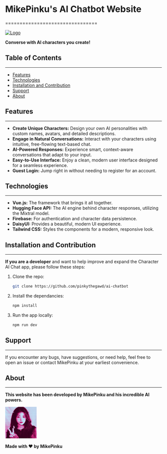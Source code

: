 # MikePinku's AI Chatbot Website
================================

[![Logo](./logo.png)](https://pinkythegawd.github.io/ai-chatbot/)

**Converse with AI characters you create!**

## Table of Contents
-----------------

* [Features](#features)
* [Technologies](#technologies)
* [Installation and Contribution](#installation-and-contribution)
* [Support](#support)
* [About](#about)

## Features
--------

* **Create Unique Characters:** Design your own AI personalities with custom names, avatars, and detailed descriptions.
* **Engage in Natural Conversations:** Interact with your characters using intuitive, free-flowing text-based chat.
* **AI-Powered Responses:** Experience smart, context-aware conversations that adapt to your input.
* **Easy-to-Use Interface:** Enjoy a clean, modern user interface designed for a seamless experience.
* **Guest Login:** Jump right in without needing to register for an account.

## Technologies
------------

* **Vue.js:** The framework that brings it all together.
* **Hugging Face API:** The AI engine behind character responses, utilizing the Mixtral model.
* **Firebase:** For authentication and character data persistence.
* **DaisyUI:** Provides a beautiful, modern UI experience.
* **Tailwind CSS:** Styles the components for a modern, responsive look.

## Installation and Contribution
------------------------------

**If you are a developer** and want to help improve and expand the Character AI Chat app, please follow these steps:

1. Clone the repo:
   ```bash
   git clone https://github.com/pinkythegawd/ai-chatbot
   ```

2. Install the dependancies:
    ```bash
    npm install
    ```
3. Run the app locally:
    ```bash
    npm run dev
    ```

## Support
-------

If you encounter any bugs, have suggestions, or need help, feel free to open an issue or contact MikePinku at your earliest convenience.

## About
-----

**This website has been developed by MikePinku and his incredible AI powers.**

<img src="https://raw.githubusercontent.com/pinkythegawd/pinkythegawd/refs/heads/main/pinkythegawd.jpg" style="width: 20%">

**Made with ❤️ by MikePinku**
